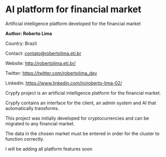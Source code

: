 # AI platform for financial market
Artificial intelligence platform developed for the financial market

**Author: Roberto Lima**

Country: Brazil

Contact: contato@robertolima.eti.br

Website: http://robertolima.eti.br/

Twitter: https://twitter.com/robertolima_dev

Linkedin: https://www.linkedin.com/in/roberto-lima-02/

Crypfy project is an artificial intelligence platform for the financial market.

Crypfy contains an interface for the client, an admin system and AI that automatically transforms.

This project was initially developed for cryptocurrencies and can be migrated to any financial market.

The data in the chosen market must be entered in order for the cluster to function correctly.

I will be adding all platform features soon

